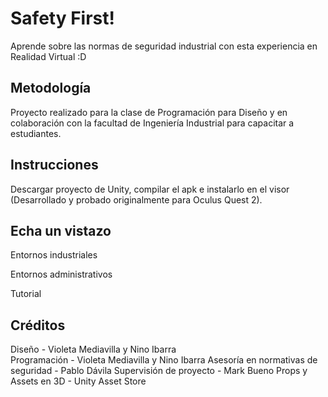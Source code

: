 # Safety First!
Aprende sobre las normas de seguridad industrial con esta experiencia en Realidad Virtual :D

## Metodología
Proyecto realizado para la clase de Programación para Diseño y en colaboración con la facultad de Ingeniería Industrial para capacitar a estudiantes.

## Instrucciones
Descargar proyecto de Unity, compilar el apk e instalarlo en el visor (Desarrollado y probado originalmente para Oculus Quest 2).

## Echa un vistazo
Entornos industriales

Entornos administrativos

Tutorial

## Créditos
Diseño - Violeta Mediavilla y Nino Ibarra<br />
Programación - Violeta Mediavilla y Nino Ibarra
Asesoría en normativas de seguridad - Pablo Dávila
Supervisión de proyecto - Mark Bueno
Props y Assets en 3D - Unity Asset Store
